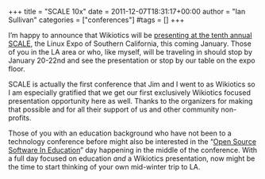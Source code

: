 +++
title = "SCALE 10x"
date = 2011-12-07T18:31:17+00:00
author = "Ian Sullivan"
categories = ["conferences"]
#tags = []
+++

I’m happy to announce that Wikiotics will be [presenting at the tenth annual SCALE](https://web.archive.org/web/20160326005027/https://www.socallinuxexpo.org/scale10x/presentations/wikiotics-interactive-wiki-language-teachers-and-students), the Linux Expo of Southern California, this coming January. Those of you in the LA area or who, like myself, will be traveling in should stop by January 20-22nd and see the presentation or stop by our table on the expo floor.

SCALE is actually the first conference that Jim and I went to as Wikiotics so I am especially gratified that we get our first exclusively Wikiotics focused presentation opportunity here as well. Thanks to the organizers for making that possible and for all their support of us and other community non-profits.

Those of you with an education background who have not been to a technology conference before might also be interested in the “[Open Source Software In Education](https://web.archive.org/web/20160326005027/https://www.socallinuxexpo.org/scale10x/events/open-source-software-education)” day happening in the middle of the conference. With a full day focused on education *and* a Wikiotics presentation, now might be the time to start thinking of your own mid-winter trip to LA.
